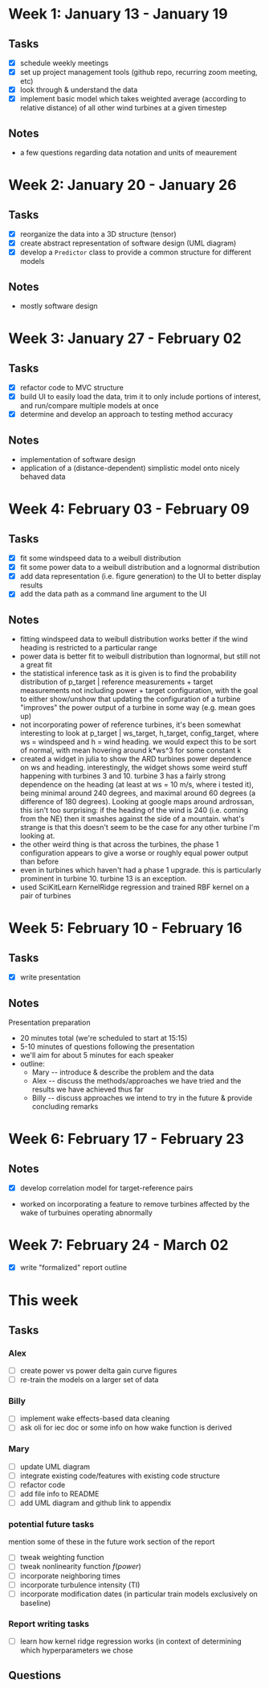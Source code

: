 # Week 1: January 13 - January 19
## Tasks
- [x] schedule weekly meetings
- [x] set up project management tools (github repo, recurring zoom meeting, etc)
- [x] look through & understand the data
- [x] implement basic model which takes weighted average (according to relative
  distance) of all other wind turbines at a given timestep
## Notes
- a few questions regarding data notation and units of meaurement

# Week 2: January 20 - January 26
## Tasks
- [x] reorganize the data into a 3D structure (tensor)
- [x] create abstract representation of software design (UML diagram)
- [x] develop a `Predictor` class to provide a common structure for different
  models
## Notes
- mostly software design

# Week 3: January 27 - February 02
## Tasks
- [x] refactor code to MVC structure
- [x] build UI to easily load the data, trim it to only include portions of
  interest, and run/compare multiple models at once
- [x] determine and develop an approach to testing method accuracy
## Notes
- implementation of software design
- application of a (distance-dependent) simplistic model onto nicely behaved
  data

# Week 4: February 03 - February 09
## Tasks
- [x] fit some windspeed data to a weibull distribution
- [x] fit some power data to a weibull distribution and a lognormal distribution
- [x] add data representation (i.e. figure generation) to the UI to better
  display results
- [x] add the data path as a command line argument to the UI
## Notes
- fitting windspeed data to weibull distribution works better if the wind
  heading is restricted to a particular range
- power data is better fit to weibull distribution than lognormal, but still not
  a great fit 
- the statistical inference task as it is given is to find the probability
  distribution of p\_target | reference measurements + target measurements not
  including power + target configuration, with the goal to either show/unshow
  that updating the configuration of a turbine "improves" the power output of a
  turbine in some way (e.g. mean goes up)
- not incorporating power of reference turbines, it's been somewhat
  interesting to look at p\_target | ws\_target, h\_target, config\_target,
  where ws = windspeed and h = wind heading. we would expect this to be sort
  of normal, with mean hovering around k\*ws^3 for some constant k
- created a widget in julia to show the ARD turbines power dependence on ws
  and heading. interestingly, the widget shows some weird stuff happening
  with turbines 3 and 10. turbine 3 has a fairly strong dependence on the
  heading (at least at ws = 10 m/s, where i tested it), being minimal around
  240 degrees, and maximal around 60 degrees (a difference of 180 degrees). 
  Looking at google maps around ardrossan, this isn't too surprising: if the
  heading of the wind is 240 (i.e. coming from the NE) then it smashes
  against the side of a mountain. what's strange is that this doesn't seem
  to be the case for any other turbine I'm looking at.
- the other weird thing is that across the turbines, the phase 1
  configuration appears to give a worse or roughly equal power output than
  before
- even in turbines which haven't had a phase 1 upgrade. this is
  particularly prominent in turbine 10. turbine 13 is an exception.
- used SciKitLearn KernelRidge regression and trained RBF kernel on a pair of
  turbines

# Week 5: February 10 - February 16
## Tasks
- [x] write presentation
## Notes
Presentation preparation
- 20 minutes total (we're scheduled to start at 15:15)
- 5-10 minutes of questions following the presentation
- we'll aim for about 5 minutes for each speaker
- outline:
  - Mary -- introduce & describe the problem and the data
  - Alex -- discuss the methods/approaches we have tried and the results we have achieved thus far
  - Billy -- discuss approaches we intend to try in the future & provide concluding remarks

# Week 6: February 17 - February 23
## Notes
- [x] develop correlation model for target-reference pairs
- worked on incorporating a feature to remove turbines affected by the wake of turbuines operating abnormally

# Week 7: February 24 - March 02
- [x] write "formalized" report outline

# This week
## Tasks
### Alex
- [ ] create power vs power delta gain curve figures
- [ ] re-train the models on a larger set of data

### Billy
- [ ] implement wake effects-based data cleaning
- [ ] ask oli for iec doc or some info on how wake function is derived

### Mary
- [ ] update UML diagram
- [ ] integrate existing code/features with existing code structure
- [ ] refactor code
- [ ] add file info to README
- [ ] add UML diagram and github link to appendix

### potential future tasks
mention some of these in the future work section of the report
- [ ] tweak weighting function
- [ ] tweak nonlinearity function $f(power)$
- [ ] incorporate neighboring times
- [ ] incorporate turbulence intensity (TI)
- [ ] incorporate modification dates (in particular train models exclusively on baseline)

### Report writing tasks
- [ ] learn how kernel ridge regression works (in context of determining which
  hyperparameters we chose
  
## Questions
